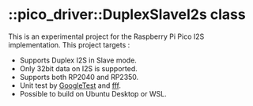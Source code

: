 # ::pico_driver::DuplexSlaveI2s class
This is an experimental project for the Raspberry Pi Pico I2S implementation. This project targets : 
- Supports Duplex I2S in Slave mode. 
- Only 32bit data on I2S is supported. 
- Supports both RP2040 and RP2350.
- Unit test by [GoogleTest](https://google.github.io/googletest/) and [fff](https://github.com/meekrosoft/fff).
- Possible to build on Ubuntu Desktop or WSL. 
